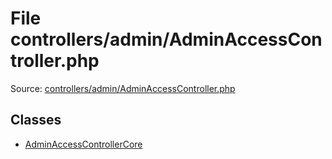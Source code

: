 File controllers/admin/AdminAccessController.php
=========

Source: [controllers/admin/AdminAccessController.php](https://github.com/PrestaShop/PrestaShop/blob/1.6.0.7/controllers/admin/AdminAccessController.php)


Classes
-------

* [AdminAccessControllerCore](class.AdminAccessControllerCore.md)

